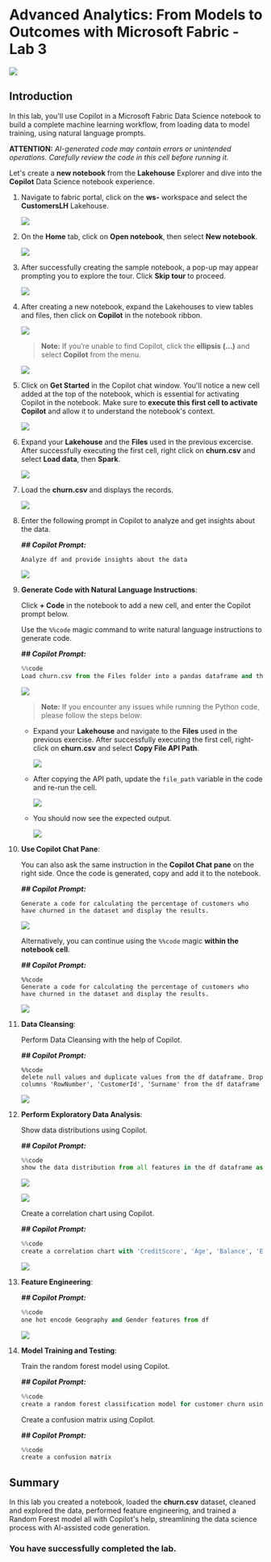 # **Advanced Analytics: From Models to Outcomes with Microsoft Fabric - Lab 3**

![](./images/png3.png)

## Introduction

In this lab, you'll use Copilot in a Microsoft Fabric Data Science notebook to build a complete machine learning workflow, from loading data to model training, using natural language prompts.

**ATTENTION:** *AI-generated code may contain errors or unintended operations. Carefully review the code in this cell before running it.*

Let's create a **new notebook** from the **Lakehouse** Explorer and dive into the **Copilot** Data Science notebook experience.

1. Navigate to fabric portal, click on the **ws-<inject key="Deployment ID" enableCopy="false"/>** workspace and select the **CustomersLH** Lakehouse.

    ![](./images/29042025(66).png)

2. On the **Home** tab, click on **Open notebook**, then select **New notebook**.

    ![](./images/29042025(67).png)

4. After successfully creating the sample notebook, a pop-up may appear prompting you to explore the tour. Click **Skip tour** to proceed.

    ![](./images/29042025(8).png)

2. After creating a new notebook, expand the Lakehouses to view tables and files, then click on **Copilot** in the notebook ribbon.

    ![](./images/29042025(69).png)

    > **Note:** If you’re unable to find Copilot, click the **ellipsis** **(…)** and select **Copilot** from the menu.

    ![](./images/29042025(116).png)

1. Click on **Get Started** in the Copilot chat window. You'll notice a new cell added at the top of the notebook, which is essential for activating Copilot in the notebook. Make sure to **execute this first cell to activate Copilot** and allow it to understand the notebook's context.

   ![](./images/29042025(70).png)

3. Expand your **Lakehouse** and the **Files** used in the previous excercise. After successfully executing the first cell, right click on **churn.csv** and select **Load data**, then **Spark**.

    ![](./images/29042025(71).png)

1. Load the **churn.csv** and displays the records.

    ![](./images/29042025(72).png)
    
4. Enter the following prompt in Copilot to analyze and get insights about the data.

    ***## Copilot Prompt:***

    `Analyze df and provide insights about the data`

    ![](./images/29042025(73).png)

5. **Generate Code with Natural Language Instructions**:

    Click **+ Code** in the notebook to add a new cell, and enter the Copilot prompt below.

    Use the `%%code` magic command to write natural language instructions to generate code.

    ***## Copilot Prompt:***

    ```python
    %%code
    Load churn.csv from the Files folder into a pandas dataframe and then print the first 5 records
    ```

    ![](./images/29042025(118).png)

    > **Note:** If you encounter any issues while running the Python code, please follow the steps below:

    * Expand your **Lakehouse** and navigate to the **Files** used in the previous exercise. After successfully executing the first cell, right-click on **churn.csv** and select **Copy File API Path**.

        ![](./images/29042025(117).png)

    * After copying the API path, update the `file_path` variable in the code and re-run the cell.

        ![](./images/29042025(119).png)

    * You should now see the expected output.

        ![](./images/29042025(118).png)

6. **Use Copilot Chat Pane**:

    You can also ask the same instruction in the **Copilot Chat pane** on the right side. Once the code is generated, copy and add it to the notebook.

    ***## Copilot Prompt:***
    ```
    Generate a code for calculating the percentage of customers who have churned in the dataset and display the results.
    ```

    ![](./images/29042025(120).png)

    Alternatively, you can continue using the `%%code` magic **within the notebook cell**.

    ***## Copilot Prompt:***

    ```
    %%code
    Generate a code for calculating the percentage of customers who have churned in the dataset and display the results.
    ```

    ![](./images/29042025(121).png)
    
7. **Data Cleansing**:

    Perform Data Cleansing with the help of Copilot.

    ***## Copilot Prompt:***

    ```
    %%code
    delete null values and duplicate values from the df dataframe. Drop columns 'RowNumber', 'CustomerId', 'Surname' from the df dataframe
    ```

    ![](./images/29042025(122).png)

8. **Perform Exploratory Data Analysis**:

    Show data distributions using Copilot.
   
    ***## Copilot Prompt:***

    ```python
    %%code
    show the data distribution from all features in the df dataframe as charts
    ```

    ![](./images/29042025(123).png)

    ![](./images/29042025(124).png)

    Create a correlation chart using Copilot. 
   
    ***## Copilot Prompt:***

    ```python
    %%code
    create a correlation chart with 'CreditScore', 'Age', 'Balance', 'EstimatedSalary', 'Tenure', 'NumOfProducts', 'HasCrCard', 'IsActiveMember', 'Exited' features from the df dataframe
    ```

    ![](./images/29042025(78).png)

9. **Feature Engineering**:

    ***## Copilot Prompt:***

    ```python
    %%code
    one hot encode Geography and Gender features from df
    ```

    ![](./images/29042025(125).png)

10. **Model Training and Testing**:

    Train the random forest model using Copilot. 
   
    ***## Copilot Prompt:***

    ```python
    %%code
    create a random forest classification model for customer churn using the 'Exited' feature for prediction
    ```

    Create a confusion matrix using Copilot.
   
    ***## Copilot Prompt:***

    ```python
    %%code
    create a confusion matrix
    ```

## Summary  

In this lab you created a notebook, loaded the **churn.csv** dataset, cleaned and explored the data, performed feature engineering, and trained a Random Forest model all with Copilot's help, streamlining the data science process with AI-assisted code generation.

### You have successfully completed the lab.

